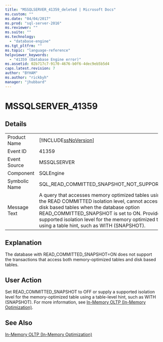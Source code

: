 ```yaml
---
title: "MSSQLSERVER_41359_deleted | Microsoft Docs"
ms.custom: ""
ms.date: "04/04/2017"
ms.prod: "sql-server-2016"
ms.reviewer: ""
ms.suite: ""
ms.technology: 
  - "database-engine"
ms.tgt_pltfrm: ""
ms.topic: "language-reference"
helpviewer_keywords: 
  - "41359 (Database Engine error)"
ms.assetid: 02b717c7-9170-4676-b0f6-4dec9eb5b5d4
caps.latest.revision: 7
author: "BYHAM"
ms.author: "rickbyh"
manager: "jhubbard"
---
```

# MSSQLSERVER_41359
  
## Details  
  
|||  
|-|-|  
|Product Name|[!INCLUDE[ssNoVersion](../../includes/ssnoversion-md.md)]|  
|Event ID|41359|  
|Event Source|MSSQLSERVER|  
|Component|SQLEngine|  
|Symbolic Name|SQL_READ_COMMITTED_SNAPSHOT_NOT_SUPPORTED|  
|Message Text|A query that accesses memory optimized tables using the READ COMMITTED isolation level, cannot access disk based tables when the database option READ_COMMITTED_SNAPSHOT is set to ON. Provide a supported isolation level for the memory optimized table using a table hint, such as WITH (SNAPSHOT).|  
  
## Explanation  
The database with READ_COMMITTED_SNAPSHOT=ON does not support the transactions that access both memory-optimized tables and disk based tables.  
  
## User Action  
Set READ_COMMITTED_SNAPSHOT to OFF or supply a supported isolation level for the memory-optimized table using a table-level hint, such as WITH (SNAPSHOT). For more information, see [In-Memory OLTP &#40;In-Memory Optimization&#41;](~/relational-databases/in-memory-oltp/in-memory-oltp-in-memory-optimization.md).  
  
## See Also  
[In-Memory OLTP &#40;In-Memory Optimization&#41;](~/relational-databases/in-memory-oltp/in-memory-oltp-in-memory-optimization.md)  
  
